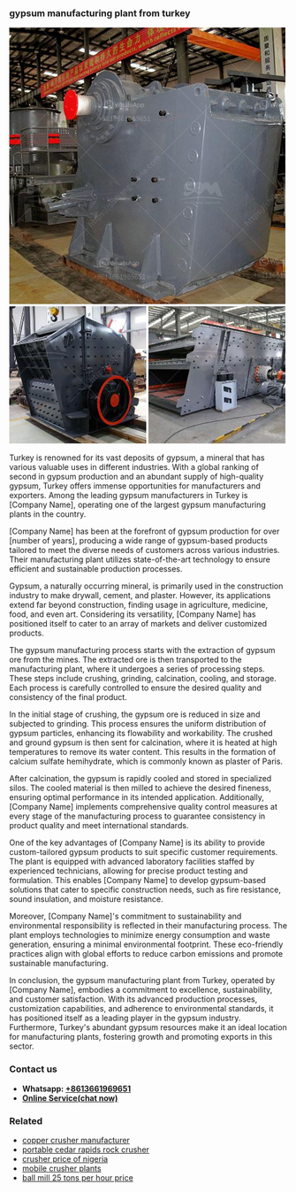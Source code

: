<h3>gypsum manufacturing plant from turkey</h3><img src='1708332876.jpg' alt=''><p>Turkey is renowned for its vast deposits of gypsum, a mineral that has various valuable uses in different industries. With a global ranking of second in gypsum production and an abundant supply of high-quality gypsum, Turkey offers immense opportunities for manufacturers and exporters. Among the leading gypsum manufacturers in Turkey is [Company Name], operating one of the largest gypsum manufacturing plants in the country.</p><p>[Company Name] has been at the forefront of gypsum production for over [number of years], producing a wide range of gypsum-based products tailored to meet the diverse needs of customers across various industries. Their manufacturing plant utilizes state-of-the-art technology to ensure efficient and sustainable production processes.</p><p>Gypsum, a naturally occurring mineral, is primarily used in the construction industry to make drywall, cement, and plaster. However, its applications extend far beyond construction, finding usage in agriculture, medicine, food, and even art. Considering its versatility, [Company Name] has positioned itself to cater to an array of markets and deliver customized products.</p><p>The gypsum manufacturing process starts with the extraction of gypsum ore from the mines. The extracted ore is then transported to the manufacturing plant, where it undergoes a series of processing steps. These steps include crushing, grinding, calcination, cooling, and storage. Each process is carefully controlled to ensure the desired quality and consistency of the final product.</p><p>In the initial stage of crushing, the gypsum ore is reduced in size and subjected to grinding. This process ensures the uniform distribution of gypsum particles, enhancing its flowability and workability. The crushed and ground gypsum is then sent for calcination, where it is heated at high temperatures to remove its water content. This results in the formation of calcium sulfate hemihydrate, which is commonly known as plaster of Paris.</p><p>After calcination, the gypsum is rapidly cooled and stored in specialized silos. The cooled material is then milled to achieve the desired fineness, ensuring optimal performance in its intended application. Additionally, [Company Name] implements comprehensive quality control measures at every stage of the manufacturing process to guarantee consistency in product quality and meet international standards.</p><p>One of the key advantages of [Company Name] is its ability to provide custom-tailored gypsum products to suit specific customer requirements. The plant is equipped with advanced laboratory facilities staffed by experienced technicians, allowing for precise product testing and formulation. This enables [Company Name] to develop gypsum-based solutions that cater to specific construction needs, such as fire resistance, sound insulation, and moisture resistance.</p><p>Moreover, [Company Name]'s commitment to sustainability and environmental responsibility is reflected in their manufacturing process. The plant employs technologies to minimize energy consumption and waste generation, ensuring a minimal environmental footprint. These eco-friendly practices align with global efforts to reduce carbon emissions and promote sustainable manufacturing.</p><p>In conclusion, the gypsum manufacturing plant from Turkey, operated by [Company Name], embodies a commitment to excellence, sustainability, and customer satisfaction. With its advanced production processes, customization capabilities, and adherence to environmental standards, it has positioned itself as a leading player in the gypsum industry. Furthermore, Turkey's abundant gypsum resources make it an ideal location for manufacturing plants, fostering growth and promoting exports in this sector.</p><h3>Contact us</h3><ul><li><strong>Whatsapp:&nbsp;<a href="https://wa.me/8613661969651">+8613661969651</a></strong></li><li><a href="https://swt.shibang-china.com/?git&amp;zhl&amp;gypsum manufacturing plant from turkey"><strong>Online Service(chat now)</strong></a></li></ul><h3>Related</h3><ul><li><a href='copper crusher manufacturer.md'>copper crusher manufacturer</a></li><li><a href='portable cedar rapids rock crusher.md'>portable cedar rapids rock crusher</a></li><li><a href='crusher price of nigeria.md'>crusher price of nigeria</a></li><li><a href='mobile crusher plants.md'>mobile crusher plants</a></li><li><a href='ball mill 25 tons per hour price.md'>ball mill 25 tons per hour price</a></li></ul>